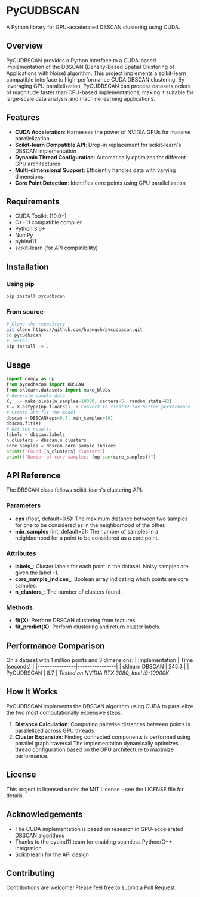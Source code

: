 # PyCUDBSCAN
A Python library for GPU-accelerated DBSCAN clustering using CUDA.
## Overview
PyCUDBSCAN provides a Python interface to a CUDA-based implementation of the DBSCAN (Density-Based Spatial Clustering of Applications with Noise) algorithm. This project implements a scikit-learn compatible interface to high-performance CUDA DBSCAN clustering.
By leveraging GPU parallelization, PyCUDBSCAN can process datasets orders of magnitude faster than CPU-based implementations, making it suitable for large-scale data analysis and machine learning applications.
## Features
- **CUDA Acceleration**: Harnesses the power of NVIDIA GPUs for massive parallelization
- **Scikit-learn Compatible API**: Drop-in replacement for scikit-learn's DBSCAN implementation
- **Dynamic Thread Configuration**: Automatically optimizes for different GPU architectures
- **Multi-dimensional Support**: Efficiently handles data with varying dimensions
- **Core Point Detection**: Identifies core points using GPU parallelization
## Requirements
- CUDA Toolkit (10.0+)
- C++11 compatible compiler
- Python 3.6+
- NumPy
- pybind11
- scikit-learn (for API compatibility)
## Installation
### Using pip
```bash
pip install pycudbscan
```
### From source
```bash
# Clone the repository
git clone https://github.com/huangch/pycudbscan.git
cd pycudbscan
# Install
pip install -e .
```
## Usage
```python
import numpy as np
from pycudbscan import DBSCAN
from sklearn.datasets import make_blobs
# Generate sample data
X, _ = make_blobs(n_samples=10000, centers=5, random_state=42)
X = X.astype(np.float32)  # Convert to float32 for better performance
# Create and fit the model
dbscan = DBSCAN(eps=0.3, min_samples=10)
dbscan.fit(X)
# Get the results
labels = dbscan.labels_
n_clusters = dbscan.n_clusters_
core_samples = dbscan.core_sample_indices_
print(f"Found {n_clusters} clusters")
print(f"Number of core samples: {np.sum(core_samples)}")
```
## API Reference
The DBSCAN class follows scikit-learn's clustering API:
### Parameters
- **eps** (float, default=0.5): The maximum distance between two samples for one to be considered as in the neighborhood of the other.
- **min_samples** (int, default=5): The number of samples in a neighborhood for a point to be considered as a core point.
### Attributes
- **labels_**: Cluster labels for each point in the dataset. Noisy samples are given the label -1.
- **core_sample_indices_**: Boolean array indicating which points are core samples.
- **n_clusters_**: The number of clusters found.
### Methods
- **fit(X)**: Perform DBSCAN clustering from features.
- **fit_predict(X)**: Perform clustering and return cluster labels.
## Performance Comparison
On a dataset with 1 million points and 3 dimensions:
| Implementation | Time (seconds) |
|----------------|----------------|
| sklearn DBSCAN | 245.3          |
| PyCUDBSCAN     | 8.7            |
*Tested on NVIDIA RTX 3080, Intel i9-10900K*
## How It Works
PyCUDBSCAN implements the DBSCAN algorithm using CUDA to parallelize the two most computationally expensive steps:
1. **Distance Calculation**: Computing pairwise distances between points is parallelized across GPU threads
2. **Cluster Expansion**: Finding connected components is performed using parallel graph traversal
The implementation dynamically optimizes thread configuration based on the GPU architecture to maximize performance.
## License
This project is licensed under the MIT License - see the LICENSE file for details.
## Acknowledgements
- The CUDA implementation is based on research in GPU-accelerated DBSCAN algorithms
- Thanks to the pybind11 team for enabling seamless Python/C++ integration
- Scikit-learn for the API design
## Contributing
Contributions are welcome! Please feel free to submit a Pull Request.